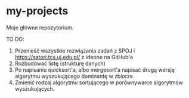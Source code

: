 # my-projects
Moje główne repozytorium. 

TO DO: 
1. Przenieść wszystkie rozwiązania zadań z SPOJ i https://satori.tcs.uj.edu.pl/ z ideone na GitHub'a
2. Rozbudować listę (strukturę danych) 
3. Po napisaniu quicksort'a, albo mergesort'a napisać drugą wersję algorytmu wyszukującego dominantę w zbiorze.
4. Zmienić rodzaj algorytmu sortującego w porównywarce algorytmów wyszukujących. 
